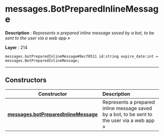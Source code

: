 # messages.BotPreparedInlineMessage

**Description** : *Represents a prepared inline message saved by a bot, to be sent to the user via a web app &raquo;*

**Layer** : 214

```tl
messages.botPreparedInlineMessage#8ecf0511 id:string expire_date:int = messages.BotPreparedInlineMessage;
```

---

## Constructors

| Constructor | Description |
| :---: | :--- |
| [**messages.botPreparedInlineMessage**](constructor/messages.botPreparedInlineMessage) | Represents a prepared inline message saved by a bot, to be sent to the user via a web app » |
